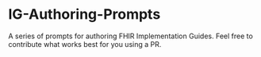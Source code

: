 # IG-Authoring-Prompts
A series of prompts for authoring FHIR Implementation Guides. Feel free to contribute what works best for you using a PR.
